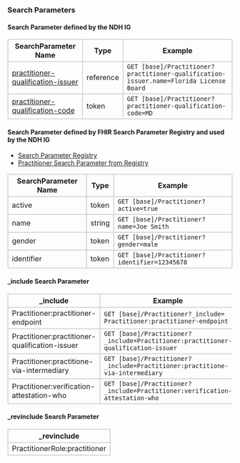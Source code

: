 ### Search Parameters
#### Search Parameter defined by the NDH IG
<style>
    th{border: solid 2px lightgrey;}
    td{border: solid 2px lightgrey;}
</style>

| **SearchParameter Name** | **Type** | **Example** |
|---------------------------|----------|-------------|
| [practitioner-qualification-issuer](SearchParameter-practitioner-qualification-issuer.html) | reference |`GET [base]/Practitioner?practitioner-qualification-issuer.name=Florida License Board`|
| [practitioner-qualification-code](SearchParameter-practitioner-qualification-code.html) | token |`GET [base]/Practitioner?practitioner-qualification-code=MD` |


#### Search Parameter defined by FHIR Search Parameter Registry and used by the NDH IG 
- [Search Parameter Registry](https://hl7.org/fhir/R4/searchparameter-registry.html)  
- [Practitioner Search Parameter from Registry](https://hl7.org/fhir/R4/practitioner.html#search)

<style>
    
    th{border: solid 2px lightgrey;}
    td{border: solid 2px lightgrey;}
</style>


| **SearchParameter Name** | **Type** | **Example** |
|--------------------------|----------|-------------|
| active |	token |`GET [base]/Practitioner?active=true` |
| name | string |`GET [base]/Practitioner?name=Joe Smith` |
| gender | token |`GET [base]/Practitioner?gender=male` |
| identifier | token |`GET [base]/Practitioner?identifier=12345678` |



#### _include Search Parameter
<style>  
    th{border: solid 2px lightgrey;}
    td{border: solid 2px lightgrey;}
</style>

| **_include** | **Example** |
|--------------|-------------|
| Practitioner:practitioner-endpoint |`GET [base]/Practitioner?_include= Practitioner:practitioner-endpoint` |
| Practitioner:practitioner-qualification-issuer |`GET [base]/Practitioner?_include=Practitioner:practitioner-qualification-issuer` |
| Practitioner:practitione-via-intermediary |`GET [base]/Practitioner?_include=Practitioner:practitione-via-intermediary`  |
| Practitioner:verification-attestation-who |`GET [base]/Practitioner?_include=Practitioner:verification-attestation-who ` |

#### _revinclude Search Parameter
<style>  
    th{border: solid 2px lightgrey;}
    td{border: solid 2px lightgrey;}
</style>

| **_revinclude** |
|-----------------|
| PractitionerRole:practitioner |

